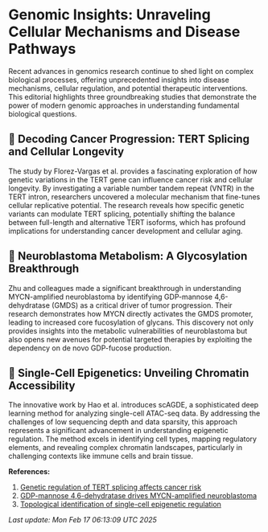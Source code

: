 # Genomic Insights: Unraveling Cellular Mechanisms and Disease Pathways

Recent advances in genomics research continue to shed light on complex biological processes, offering unprecedented insights into disease mechanisms, cellular regulation, and potential therapeutic interventions. This editorial highlights three groundbreaking studies that demonstrate the power of modern genomic approaches in understanding fundamental biological questions.

## 🧬 Decoding Cancer Progression: TERT Splicing and Cellular Longevity

The study by Florez-Vargas et al. provides a fascinating exploration of how genetic variations in the TERT gene can influence cancer risk and cellular longevity. By investigating a variable number tandem repeat (VNTR) in the TERT intron, researchers uncovered a molecular mechanism that fine-tunes cellular replicative potential. The research reveals how specific genetic variants can modulate TERT splicing, potentially shifting the balance between full-length and alternative TERT isoforms, which has profound implications for understanding cancer development and cellular aging.

## 🔬 Neuroblastoma Metabolism: A Glycosylation Breakthrough

Zhu and colleagues made a significant breakthrough in understanding MYCN-amplified neuroblastoma by identifying GDP-mannose 4,6-dehydratase (GMDS) as a critical driver of tumor progression. Their research demonstrates how MYCN directly activates the GMDS promoter, leading to increased core fucosylation of glycans. This discovery not only provides insights into the metabolic vulnerabilities of neuroblastoma but also opens new avenues for potential targeted therapies by exploiting the dependency on de novo GDP-fucose production.

## 🧠 Single-Cell Epigenetics: Unveiling Chromatin Accessibility

The innovative work by Hao et al. introduces scAGDE, a sophisticated deep learning method for analyzing single-cell ATAC-seq data. By addressing the challenges of low sequencing depth and data sparsity, this approach represents a significant advancement in understanding epigenetic regulation. The method excels in identifying cell types, mapping regulatory elements, and revealing complex chromatin landscapes, particularly in challenging contexts like immune cells and brain tissue.

**References:**

1. [Genetic regulation of TERT splicing affects cancer risk](https://pubmed.ncbi.nlm.nih.gov/39956830/)
2. [GDP-mannose 4,6-dehydratase drives MYCN-amplified neuroblastoma](https://pubmed.ncbi.nlm.nih.gov/39956863/)
3. [Topological identification of single-cell epigenetic regulation](https://pubmed.ncbi.nlm.nih.gov/39956806/)

*Last update: Mon Feb 17 06:13:09 UTC 2025*

